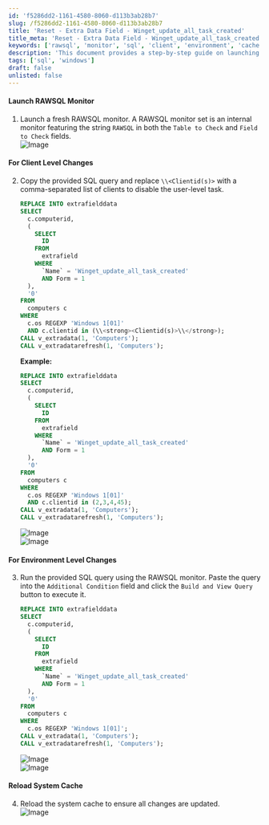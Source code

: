```yaml
---
id: 'f5286dd2-1161-4580-8060-d113b3ab28b7'
slug: /f5286dd2-1161-4580-8060-d113b3ab28b7
title: 'Reset - Extra Data Field - Winget_update_all_task_created'
title_meta: 'Reset - Extra Data Field - Winget_update_all_task_created'
keywords: ['rawsql', 'monitor', 'sql', 'client', 'environment', 'cache']
description: 'This document provides a step-by-step guide on launching a RAWSQL monitor, executing SQL queries for client and environment level changes, and reloading the system cache to ensure all changes are applied. It includes examples and images to assist users in the process.'
tags: ['sql', 'windows']
draft: false
unlisted: false
---
```


#### Launch RAWSQL Monitor

1. Launch a fresh RAWSQL monitor. A RAWSQL monitor set is an internal monitor featuring the string `RAWSQL` in both the `Table to Check` and `Field to Check` fields.  
   ![Image](../../../static/img/docs/f5286dd2-1161-4580-8060-d113b3ab28b7/image_1.webp)

#### For Client Level Changes

2. Copy the provided SQL query and replace `\\<Clientid(s)>` with a comma-separated list of clients to disable the user-level task.  

   ```sql
   REPLACE INTO extrafielddata 
   SELECT 
     c.computerid, 
     ( 
       SELECT 
         ID 
       FROM 
         extrafield 
       WHERE 
         `Name` = 'Winget_update_all_task_created' 
         AND Form = 1 
     ), 
     '0' 
   FROM 
     computers c 
   WHERE 
     c.os REGEXP 'Windows 1[01]' 
     AND c.clientid in (\\<strong><Clientid(s)>\\</strong>); 
   CALL v_extradata(1, 'Computers'); 
   CALL v_extradatarefresh(1, 'Computers');
   ```

   **Example:**

   ```sql
   REPLACE INTO extrafielddata 
   SELECT 
     c.computerid, 
     ( 
       SELECT 
         ID 
       FROM 
         extrafield 
       WHERE 
         `Name` = 'Winget_update_all_task_created' 
         AND Form = 1 
     ), 
     '0' 
   FROM 
     computers c 
   WHERE 
     c.os REGEXP 'Windows 1[01]' 
     AND c.clientid in (2,3,4,45); 
   CALL v_extradata(1, 'Computers'); 
   CALL v_extradatarefresh(1, 'Computers');
   ```

   ![Image](../../../static/img/docs/f5286dd2-1161-4580-8060-d113b3ab28b7/image_2.webp)  
   ![Image](../../../static/img/docs/f5286dd2-1161-4580-8060-d113b3ab28b7/image_3.webp)

#### For Environment Level Changes

3. Run the provided SQL query using the RAWSQL monitor. Paste the query into the `Additional Condition` field and click the `Build and View Query` button to execute it.

   ```sql
   REPLACE INTO extrafielddata 
   SELECT 
     c.computerid, 
     ( 
       SELECT 
         ID 
       FROM 
         extrafield 
       WHERE 
         `Name` = 'Winget_update_all_task_created' 
         AND Form = 1 
     ), 
     '0' 
   FROM 
     computers c 
   WHERE 
     c.os REGEXP 'Windows 1[01]'; 
   CALL v_extradata(1, 'Computers'); 
   CALL v_extradatarefresh(1, 'Computers');
   ```

   ![Image](../../../static/img/docs/f5286dd2-1161-4580-8060-d113b3ab28b7/image_4.webp)  
   ![Image](../../../static/img/docs/f5286dd2-1161-4580-8060-d113b3ab28b7/image_5.webp)

#### Reload System Cache

4. Reload the system cache to ensure all changes are updated.  
   ![Image](../../../static/img/docs/f5286dd2-1161-4580-8060-d113b3ab28b7/image_6.webp)
